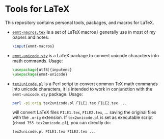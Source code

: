 # Tools for LaTeX

This repository contains personal tools, packages, and macros for LaTeX.

- [`emmt-macros.tex`](./latex/emmt-macros.tex) is a set of LaTeX macros I
  generally use in most of my papers and notes.
  ``` tex
  \input{emmt-macros}
  ```

- [`emmt-unicode.sty`](./latex/emmt-unicode.sty) is a LaTeX package to convert
  unicode characters into math commands. Usage:
  ``` tex
  \usepackage[utf8]{inputenc}
  \usepackage{emmt-unicode}
  ```

- [`tex2unicode.pl`](./tools/tex2unicode.pl) is a Perl script to convert common
  TeX math commands into unicode characters, it is intended to work in
  conjunction with the `emmt-unicode.sty` package. Usage:

  ``` sh
  perl -pi.orig tex2unicode.pl FILE1.tex FILE2.tex ...
  ```

  will convert LaTeX files `FILE1.tex`, `FILE2.tex`, ... saving the original
  files with the `.orig` extension. If `tex2unicode.pl` is set as executable
  script (`chmod 755 tex2unicode.pl`), you can directly do:

  ``` sh
  tex2unicode.pl FILE1.tex FILE2.tex ...
  ```

